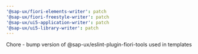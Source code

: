```yaml
---
'@sap-ux/fiori-elements-writer': patch
'@sap-ux/fiori-freestyle-writer': patch
'@sap-ux/ui5-application-writer': patch
'@sap-ux/ui5-library-writer': patch
---
```


Chore - bump version of @sap-ux/eslint-plugin-fiori-tools used in templates
